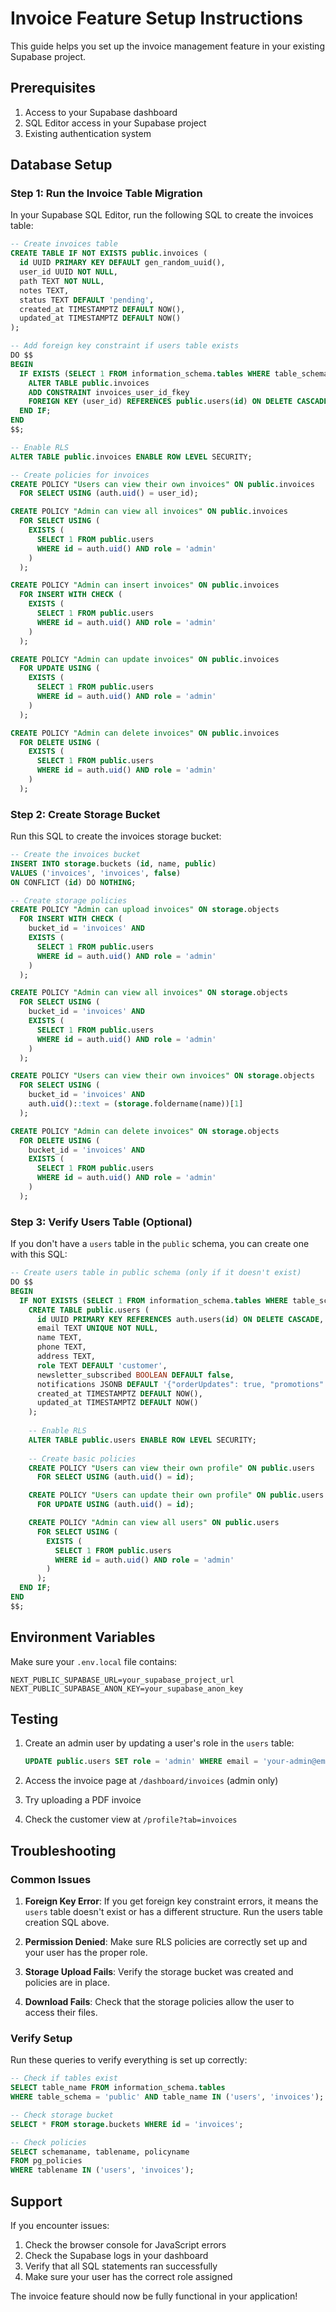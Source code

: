 # Invoice Feature Setup Instructions

This guide helps you set up the invoice management feature in your existing Supabase project.

## Prerequisites

1. Access to your Supabase dashboard
2. SQL Editor access in your Supabase project
3. Existing authentication system

## Database Setup

### Step 1: Run the Invoice Table Migration

In your Supabase SQL Editor, run the following SQL to create the invoices table:

```sql
-- Create invoices table
CREATE TABLE IF NOT EXISTS public.invoices (
  id UUID PRIMARY KEY DEFAULT gen_random_uuid(),
  user_id UUID NOT NULL,
  path TEXT NOT NULL,
  notes TEXT,
  status TEXT DEFAULT 'pending',
  created_at TIMESTAMPTZ DEFAULT NOW(),
  updated_at TIMESTAMPTZ DEFAULT NOW()
);

-- Add foreign key constraint if users table exists
DO $$
BEGIN
  IF EXISTS (SELECT 1 FROM information_schema.tables WHERE table_schema = 'public' AND table_name = 'users') THEN
    ALTER TABLE public.invoices 
    ADD CONSTRAINT invoices_user_id_fkey 
    FOREIGN KEY (user_id) REFERENCES public.users(id) ON DELETE CASCADE;
  END IF;
END
$$;

-- Enable RLS
ALTER TABLE public.invoices ENABLE ROW LEVEL SECURITY;

-- Create policies for invoices
CREATE POLICY "Users can view their own invoices" ON public.invoices
  FOR SELECT USING (auth.uid() = user_id);

CREATE POLICY "Admin can view all invoices" ON public.invoices
  FOR SELECT USING (
    EXISTS (
      SELECT 1 FROM public.users 
      WHERE id = auth.uid() AND role = 'admin'
    )
  );

CREATE POLICY "Admin can insert invoices" ON public.invoices
  FOR INSERT WITH CHECK (
    EXISTS (
      SELECT 1 FROM public.users 
      WHERE id = auth.uid() AND role = 'admin'
    )
  );

CREATE POLICY "Admin can update invoices" ON public.invoices
  FOR UPDATE USING (
    EXISTS (
      SELECT 1 FROM public.users 
      WHERE id = auth.uid() AND role = 'admin'
    )
  );

CREATE POLICY "Admin can delete invoices" ON public.invoices
  FOR DELETE USING (
    EXISTS (
      SELECT 1 FROM public.users 
      WHERE id = auth.uid() AND role = 'admin'
    )
  );
```

### Step 2: Create Storage Bucket

Run this SQL to create the invoices storage bucket:

```sql
-- Create the invoices bucket
INSERT INTO storage.buckets (id, name, public)
VALUES ('invoices', 'invoices', false)
ON CONFLICT (id) DO NOTHING;

-- Create storage policies
CREATE POLICY "Admin can upload invoices" ON storage.objects
  FOR INSERT WITH CHECK (
    bucket_id = 'invoices' AND
    EXISTS (
      SELECT 1 FROM public.users 
      WHERE id = auth.uid() AND role = 'admin'
    )
  );

CREATE POLICY "Admin can view all invoices" ON storage.objects
  FOR SELECT USING (
    bucket_id = 'invoices' AND
    EXISTS (
      SELECT 1 FROM public.users 
      WHERE id = auth.uid() AND role = 'admin'
    )
  );

CREATE POLICY "Users can view their own invoices" ON storage.objects
  FOR SELECT USING (
    bucket_id = 'invoices' AND
    auth.uid()::text = (storage.foldername(name))[1]
  );

CREATE POLICY "Admin can delete invoices" ON storage.objects
  FOR DELETE USING (
    bucket_id = 'invoices' AND
    EXISTS (
      SELECT 1 FROM public.users 
      WHERE id = auth.uid() AND role = 'admin'
    )
  );
```

### Step 3: Verify Users Table (Optional)

If you don't have a `users` table in the `public` schema, you can create one with this SQL:

```sql
-- Create users table in public schema (only if it doesn't exist)
DO $$
BEGIN
  IF NOT EXISTS (SELECT 1 FROM information_schema.tables WHERE table_schema = 'public' AND table_name = 'users') THEN
    CREATE TABLE public.users (
      id UUID PRIMARY KEY REFERENCES auth.users(id) ON DELETE CASCADE,
      email TEXT UNIQUE NOT NULL,
      name TEXT,
      phone TEXT,
      address TEXT,
      role TEXT DEFAULT 'customer',
      newsletter_subscribed BOOLEAN DEFAULT false,
      notifications JSONB DEFAULT '{"orderUpdates": true, "promotions": false, "newProducts": false}',
      created_at TIMESTAMPTZ DEFAULT NOW(),
      updated_at TIMESTAMPTZ DEFAULT NOW()
    );
    
    -- Enable RLS
    ALTER TABLE public.users ENABLE ROW LEVEL SECURITY;
    
    -- Create basic policies
    CREATE POLICY "Users can view their own profile" ON public.users
      FOR SELECT USING (auth.uid() = id);

    CREATE POLICY "Users can update their own profile" ON public.users
      FOR UPDATE USING (auth.uid() = id);

    CREATE POLICY "Admin can view all users" ON public.users
      FOR SELECT USING (
        EXISTS (
          SELECT 1 FROM public.users 
          WHERE id = auth.uid() AND role = 'admin'
        )
      );
  END IF;
END
$$;
```

## Environment Variables

Make sure your `.env.local` file contains:

```env
NEXT_PUBLIC_SUPABASE_URL=your_supabase_project_url
NEXT_PUBLIC_SUPABASE_ANON_KEY=your_supabase_anon_key
```

## Testing

1. Create an admin user by updating a user's role in the `users` table:
   ```sql
   UPDATE public.users SET role = 'admin' WHERE email = 'your-admin@email.com';
   ```

2. Access the invoice page at `/dashboard/invoices` (admin only)

3. Try uploading a PDF invoice

4. Check the customer view at `/profile?tab=invoices`

## Troubleshooting

### Common Issues

1. **Foreign Key Error**: If you get foreign key constraint errors, it means the `users` table doesn't exist or has a different structure. Run the users table creation SQL above.

2. **Permission Denied**: Make sure RLS policies are correctly set up and your user has the proper role.

3. **Storage Upload Fails**: Verify the storage bucket was created and policies are in place.

4. **Download Fails**: Check that the storage policies allow the user to access their files.

### Verify Setup

Run these queries to verify everything is set up correctly:

```sql
-- Check if tables exist
SELECT table_name FROM information_schema.tables 
WHERE table_schema = 'public' AND table_name IN ('users', 'invoices');

-- Check storage bucket
SELECT * FROM storage.buckets WHERE id = 'invoices';

-- Check policies
SELECT schemaname, tablename, policyname 
FROM pg_policies 
WHERE tablename IN ('users', 'invoices');
```

## Support

If you encounter issues:

1. Check the browser console for JavaScript errors
2. Check the Supabase logs in your dashboard
3. Verify that all SQL statements ran successfully
4. Make sure your user has the correct role assigned

The invoice feature should now be fully functional in your application! 